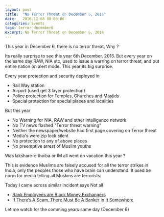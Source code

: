 ```yaml
---
layout: post
title:  "No Terror Threat on December 6, 2016"
date:   2016-12-08 00:00:00
categories: Events
tags: terror december6
excerpt: No Terror Threat on December 6, 2016
---
```


This year in December 6, there is no terror threat, Why ?

Its really surprise to see this year 6th December, 2016. But every year on the same day RAW, NIA etc, used to issue a warring on terror threat, and put entire nation on alert mode. This year its big surprise.

Every year protection and security deployed in

- Rail Way station
- Airport (used get 3 layer protection)
- Police protection for Temples, Churches and Masjids
- Special protection for special places and localities


But this year

- No Warning for NIA, RAW and other intelligence network
- No TV news flashed "Terror threat warning"
- Neither the newspaper/website had first page covering on Terror threat
- Media's were zip lock silent
- No protection to any of above places
- No preemptive arrest of Muslim youths

Was lakshare-e thoiba or IM all went on vacation this year ?

This is evidence Muslims are falsely accused for all the terror strikes in India, only the peoples those who have brain can understand. It used be norm for media telling all Muslims are terrorists.

Today I came across similar incident says Not all

* [Bank Employees are Black Money Exchangers ](http://timesofindia.indiatimes.com/business/india-business/raids-at-branches-impacting-morale-say-bankers-efforts-on-to-reach-out-to-staff/articleshow/56013481.cms
)
* [If There’s A Scam, There Must Be A Banker In It Somewhere](http://swarajyamag.com/economy/demonetisations-lesson-if-theres-a-scam-there-must-be-a-banker-in-it-somewhere)

Let me watch for the comming years same day (December 6)
